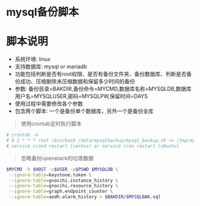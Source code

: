 # mysql备份脚本

脚本说明
========

+ 系统环境: linux
+ 支持数据库: mysql or mariadb
+ 功能包括判断是否有root权限、是否有备份文件夹、备份数据库、判断是否备份成功、压缩删除未压缩数据和保留多少时间的备份
+ 参数: 备份目录=BAKDIR,备份命令=MYCMD,数据库名称=MYSQLDB,数据库用户名=MYSQLUSER,密码=MYSQLPW,保留时间=DAYS
+ 使用过程中需要修改各个参数
+ 包含两个脚本: 一个是备份单个数据库，另外一个是备份全库

> 使用crontab定时执行脚本
``` bash
# crontab -e
# 0 1 * * * root /bin/bash /data/mysqlbackup/mysql_backup.sh >> /tmp/mysql_backup.log 2>&1
# service crond restart (centos) or service cron restart (ubuntu)
```
>忽略备份openstack的垃圾数据
``` bash
$MYCMD -h $HOST -u$USER -p$PSWD $MYSQLDB \
 --ignore-table=keystone.token \
 --ignore-table=gnocchi.instance_history \
 --ignore-table=gnocchi.resource_history \
 --ignore-table=graph.endpoint_counter \
 --ignore-table=aodh.alarm_history > $BAKDIR/$MYSQLBAK.sql
```
